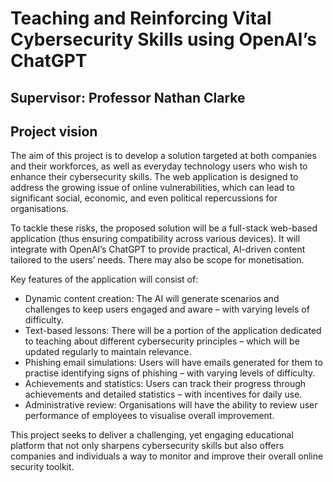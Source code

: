 # Teaching and Reinforcing Vital Cybersecurity Skills using OpenAI’s ChatGPT

## Supervisor: Professor Nathan Clarke

## Project vision
The aim of this project is to develop a solution targeted at both companies and their workforces, as well as everyday technology users who wish to enhance their cybersecurity skills. The web application is designed to address the growing issue of online vulnerabilities, which can lead to significant social, economic, and even political repercussions for organisations.
 
To tackle these risks, the proposed solution will be a full-stack web-based application (thus ensuring compatibility across various devices). It will integrate with OpenAI’s ChatGPT to provide practical, AI-driven content tailored to the users’ needs. There may also be scope for monetisation.
 
Key features of the application will consist of:
 
- Dynamic content creation: The AI will generate scenarios and challenges to keep users engaged and aware – with varying levels of difficulty.
- Text-based lessons: There will be a portion of the application dedicated to teaching about different cybersecurity principles – which will be updated regularly to maintain relevance.
- Phishing email simulations: Users will have emails generated for them to practise identifying signs of phishing – with varying levels of difficulty.
- Achievements and statistics: Users can track their progress through achievements and detailed statistics – with incentives for daily use.
- Administrative review: Organisations will have the ability to review user performance of employees to visualise overall improvement.
 
This project seeks to deliver a challenging, yet engaging educational platform that not only sharpens cybersecurity skills but also offers companies and individuals a way to monitor and improve their overall online security toolkit.
